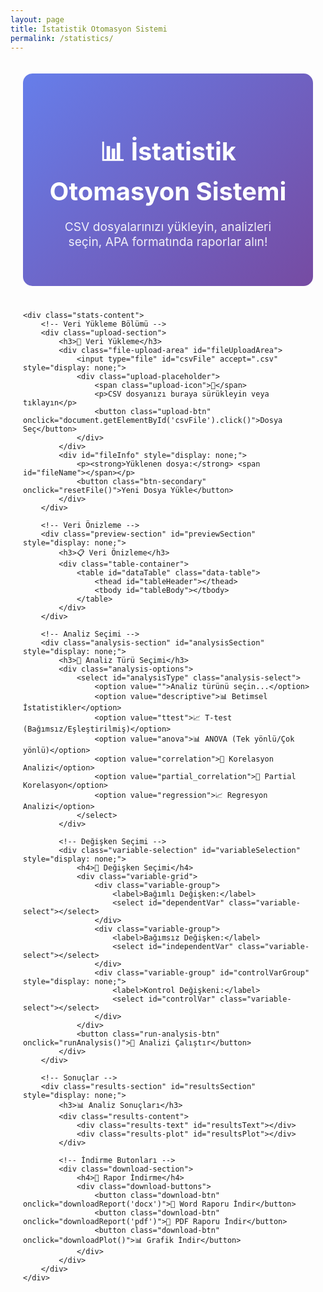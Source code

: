 ```yaml
---
layout: page
title: İstatistik Otomasyon Sistemi
permalink: /statistics/
---
```


<div class="stats-container">
    <div class="stats-header">
        <h1>📊 İstatistik Otomasyon Sistemi</h1>
        <p>CSV dosyalarınızı yükleyin, analizleri seçin, APA formatında raporlar alın!</p>
    </div>

    <div class="stats-content">
        <!-- Veri Yükleme Bölümü -->
        <div class="upload-section">
            <h3>📁 Veri Yükleme</h3>
            <div class="file-upload-area" id="fileUploadArea">
                <input type="file" id="csvFile" accept=".csv" style="display: none;">
                <div class="upload-placeholder">
                    <span class="upload-icon">📁</span>
                    <p>CSV dosyanızı buraya sürükleyin veya tıklayın</p>
                    <button class="upload-btn" onclick="document.getElementById('csvFile').click()">Dosya Seç</button>
                </div>
            </div>
            <div id="fileInfo" style="display: none;">
                <p><strong>Yüklenen dosya:</strong> <span id="fileName"></span></p>
                <button class="btn-secondary" onclick="resetFile()">Yeni Dosya Yükle</button>
            </div>
        </div>

        <!-- Veri Önizleme -->
        <div class="preview-section" id="previewSection" style="display: none;">
            <h3>📋 Veri Önizleme</h3>
            <div class="table-container">
                <table id="dataTable" class="data-table">
                    <thead id="tableHeader"></thead>
                    <tbody id="tableBody"></tbody>
                </table>
            </div>
        </div>

        <!-- Analiz Seçimi -->
        <div class="analysis-section" id="analysisSection" style="display: none;">
            <h3>🔬 Analiz Türü Seçimi</h3>
            <div class="analysis-options">
                <select id="analysisType" class="analysis-select">
                    <option value="">Analiz türünü seçin...</option>
                    <option value="descriptive">📊 Betimsel İstatistikler</option>
                    <option value="ttest">📈 T-test (Bağımsız/Eşleştirilmiş)</option>
                    <option value="anova">📊 ANOVA (Tek yönlü/Çok yönlü)</option>
                    <option value="correlation">🔗 Korelasyon Analizi</option>
                    <option value="partial_correlation">🔗 Partial Korelasyon</option>
                    <option value="regression">📈 Regresyon Analizi</option>
                </select>
            </div>

            <!-- Değişken Seçimi -->
            <div class="variable-selection" id="variableSelection" style="display: none;">
                <h4>📝 Değişken Seçimi</h4>
                <div class="variable-grid">
                    <div class="variable-group">
                        <label>Bağımlı Değişken:</label>
                        <select id="dependentVar" class="variable-select"></select>
                    </div>
                    <div class="variable-group">
                        <label>Bağımsız Değişken:</label>
                        <select id="independentVar" class="variable-select"></select>
                    </div>
                    <div class="variable-group" id="controlVarGroup" style="display: none;">
                        <label>Kontrol Değişkeni:</label>
                        <select id="controlVar" class="variable-select"></select>
                    </div>
                </div>
                <button class="run-analysis-btn" onclick="runAnalysis()">🚀 Analizi Çalıştır</button>
            </div>
        </div>

        <!-- Sonuçlar -->
        <div class="results-section" id="resultsSection" style="display: none;">
            <h3>📊 Analiz Sonuçları</h3>
            <div class="results-content">
                <div class="results-text" id="resultsText"></div>
                <div class="results-plot" id="resultsPlot"></div>
            </div>
            
            <!-- İndirme Butonları -->
            <div class="download-section">
                <h4>📄 Rapor İndirme</h4>
                <div class="download-buttons">
                    <button class="download-btn" onclick="downloadReport('docx')">📄 Word Raporu İndir</button>
                    <button class="download-btn" onclick="downloadReport('pdf')">📄 PDF Raporu İndir</button>
                    <button class="download-btn" onclick="downloadPlot()">📊 Grafik İndir</button>
                </div>
            </div>
        </div>
    </div>
</div>

<style>
.stats-container {
    max-width: 1200px;
    margin: 0 auto;
    padding: 20px;
}

.stats-header {
    text-align: center;
    margin-bottom: 40px;
    background: linear-gradient(135deg, #667eea 0%, #764ba2 100%);
    color: white;
    padding: 40px;
    border-radius: 15px;
}

.stats-header h1 {
    font-size: 2.5rem;
    margin-bottom: 15px;
}

.stats-header p {
    font-size: 1.2rem;
    opacity: 0.9;
}

.stats-content {
    background: white;
    border-radius: 15px;
    padding: 30px;
    box-shadow: 0 10px 30px rgba(0,0,0,0.1);
}

.upload-section, .preview-section, .analysis-section, .results-section {
    margin-bottom: 30px;
    padding: 20px;
    border: 1px solid #e0e0e0;
    border-radius: 10px;
}

.upload-section h3, .preview-section h3, .analysis-section h3, .results-section h3 {
    color: #667eea;
    margin-bottom: 20px;
    font-size: 1.5rem;
}

.file-upload-area {
    border: 2px dashed #667eea;
    border-radius: 10px;
    padding: 40px;
    text-align: center;
    cursor: pointer;
    transition: all 0.3s ease;
}

.file-upload-area:hover {
    background: #f8f9fa;
    border-color: #764ba2;
}

.upload-placeholder {
    color: #666;
}

.upload-icon {
    font-size: 3rem;
    display: block;
    margin-bottom: 15px;
}

.upload-btn {
    background: linear-gradient(135deg, #667eea 0%, #764ba2 100%);
    color: white;
    border: none;
    padding: 12px 25px;
    border-radius: 25px;
    font-size: 1rem;
    cursor: pointer;
    margin-top: 15px;
    transition: all 0.3s ease;
}

.upload-btn:hover {
    transform: translateY(-2px);
    box-shadow: 0 5px 15px rgba(0,0,0,0.2);
}

.btn-secondary {
    background: #6c757d;
    color: white;
    border: none;
    padding: 8px 16px;
    border-radius: 5px;
    cursor: pointer;
    margin-top: 10px;
}

.table-container {
    overflow-x: auto;
    max-height: 400px;
    overflow-y: auto;
}

.data-table {
    width: 100%;
    border-collapse: collapse;
    font-size: 0.9rem;
}

.data-table th, .data-table td {
    border: 1px solid #ddd;
    padding: 8px;
    text-align: left;
}

.data-table th {
    background: #667eea;
    color: white;
    position: sticky;
    top: 0;
}

.analysis-select, .variable-select {
    width: 100%;
    padding: 12px;
    border: 1px solid #ddd;
    border-radius: 5px;
    font-size: 1rem;
    margin-bottom: 15px;
}

.variable-grid {
    display: grid;
    grid-template-columns: repeat(auto-fit, minmax(250px, 1fr));
    gap: 20px;
    margin-bottom: 20px;
}

.variable-group label {
    display: block;
    margin-bottom: 5px;
    font-weight: bold;
    color: #333;
}

.run-analysis-btn {
    background: linear-gradient(135deg, #28a745 0%, #20c997 100%);
    color: white;
    border: none;
    padding: 15px 30px;
    border-radius: 25px;
    font-size: 1.1rem;
    cursor: pointer;
    transition: all 0.3s ease;
}

.run-analysis-btn:hover {
    transform: translateY(-2px);
    box-shadow: 0 5px 15px rgba(0,0,0,0.2);
}

.results-content {
    background: #f8f9fa;
    padding: 20px;
    border-radius: 10px;
    margin-bottom: 20px;
}

.results-text {
    margin-bottom: 20px;
    line-height: 1.6;
}

.results-plot {
    text-align: center;
    padding: 20px;
    background: white;
    border-radius: 8px;
    border: 1px solid #e0e0e0;
}

.download-buttons {
    display: flex;
    gap: 15px;
    flex-wrap: wrap;
}

.download-btn {
    background: linear-gradient(135deg, #667eea 0%, #764ba2 100%);
    color: white;
    border: none;
    padding: 12px 20px;
    border-radius: 25px;
    font-size: 1rem;
    cursor: pointer;
    transition: all 0.3s ease;
}

.download-btn:hover {
    transform: translateY(-2px);
    box-shadow: 0 5px 15px rgba(0,0,0,0.2);
}

@media (max-width: 768px) {
    .stats-header h1 {
        font-size: 2rem;
    }
    
    .variable-grid {
        grid-template-columns: 1fr;
    }
    
    .download-buttons {
        flex-direction: column;
    }
}
</style>

<script>
let uploadedData = null;
let analysisResults = null;

// Dosya yükleme işlemleri
document.getElementById('csvFile').addEventListener('change', handleFileUpload);
document.getElementById('fileUploadArea').addEventListener('dragover', handleDragOver);
document.getElementById('fileUploadArea').addEventListener('drop', handleDrop);

function handleDragOver(e) {
    e.preventDefault();
    e.currentTarget.style.background = '#f8f9fa';
}

function handleDrop(e) {
    e.preventDefault();
    e.currentTarget.style.background = 'white';
    const files = e.dataTransfer.files;
    if (files.length > 0) {
        processFile(files[0]);
    }
}

function handleFileUpload(e) {
    const file = e.target.files[0];
    if (file) {
        processFile(file);
    }
}

function processFile(file) {
    if (file.type !== 'text/csv' && !file.name.endsWith('.csv')) {
        alert('Lütfen geçerli bir CSV dosyası seçin!');
        return;
    }

    const reader = new FileReader();
    reader.onload = function(e) {
        const csv = e.target.result;
        uploadedData = parseCSV(csv);
        
        document.getElementById('fileName').textContent = file.name;
        document.getElementById('fileInfo').style.display = 'block';
        document.getElementById('previewSection').style.display = 'block';
        document.getElementById('analysisSection').style.display = 'block';
        
        displayDataPreview(uploadedData);
        populateVariableSelects(uploadedData);
    };
    reader.readAsText(file);
}

function parseCSV(csv) {
    const lines = csv.split('\n');
    const headers = lines[0].split(',').map(h => h.trim().replace(/"/g, ''));
    const data = [];
    
    for (let i = 1; i < Math.min(lines.length, 11); i++) { // İlk 10 satır
        if (lines[i].trim()) {
            const values = lines[i].split(',').map(v => v.trim().replace(/"/g, ''));
            const row = {};
            headers.forEach((header, index) => {
                row[header] = values[index] || '';
            });
            data.push(row);
        }
    }
    
    return { headers, data };
}

function displayDataPreview(data) {
    const tableHeader = document.getElementById('tableHeader');
    const tableBody = document.getElementById('tableBody');
    
    // Header
    tableHeader.innerHTML = '';
    const headerRow = document.createElement('tr');
    data.headers.forEach(header => {
        const th = document.createElement('th');
        th.textContent = header;
        headerRow.appendChild(th);
    });
    tableHeader.appendChild(headerRow);
    
    // Body
    tableBody.innerHTML = '';
    data.data.forEach(row => {
        const tr = document.createElement('tr');
        data.headers.forEach(header => {
            const td = document.createElement('td');
            td.textContent = row[header];
            tr.appendChild(td);
        });
        tableBody.appendChild(tr);
    });
}

function populateVariableSelects(data) {
    const selects = ['dependentVar', 'independentVar', 'controlVar'];
    selects.forEach(selectId => {
        const select = document.getElementById(selectId);
        select.innerHTML = '<option value="">Seçin...</option>';
        data.headers.forEach(header => {
            const option = document.createElement('option');
            option.value = header;
            option.textContent = header;
            select.appendChild(option);
        });
    });
}

function resetFile() {
    uploadedData = null;
    document.getElementById('csvFile').value = '';
    document.getElementById('fileInfo').style.display = 'none';
    document.getElementById('previewSection').style.display = 'none';
    document.getElementById('analysisSection').style.display = 'none';
    document.getElementById('resultsSection').style.display = 'none';
}

// Analiz türü değiştiğinde
document.getElementById('analysisType').addEventListener('change', function() {
    const analysisType = this.value;
    const variableSelection = document.getElementById('variableSelection');
    const controlVarGroup = document.getElementById('controlVarGroup');
    
    if (analysisType) {
        variableSelection.style.display = 'block';
        
        // Partial correlation için kontrol değişkeni göster
        if (analysisType === 'partial_correlation') {
            controlVarGroup.style.display = 'block';
        } else {
            controlVarGroup.style.display = 'none';
        }
    } else {
        variableSelection.style.display = 'none';
    }
});

function runAnalysis() {
    const analysisType = document.getElementById('analysisType').value;
    const dependentVar = document.getElementById('dependentVar').value;
    const independentVar = document.getElementById('independentVar').value;
    
    if (!analysisType || !dependentVar || !independentVar) {
        alert('Lütfen tüm gerekli alanları doldurun!');
        return;
    }
    
    // Simüle edilmiş analiz sonuçları
    analysisResults = generateMockResults(analysisType, dependentVar, independentVar);
    displayResults(analysisResults);
}

function generateMockResults(analysisType, dependentVar, independentVar) {
    const results = {
        type: analysisType,
        dependent: dependentVar,
        independent: independentVar,
        timestamp: new Date().toLocaleString('tr-TR')
    };
    
    switch(analysisType) {
        case 'descriptive':
            results.summary = {
                mean: (Math.random() * 100).toFixed(2),
                sd: (Math.random() * 20).toFixed(2),
                min: (Math.random() * 50).toFixed(2),
                max: (Math.random() * 150 + 50).toFixed(2)
            };
            break;
        case 'ttest':
            results.summary = {
                t_value: (Math.random() * 5).toFixed(3),
                p_value: (Math.random() * 0.1).toFixed(4),
                df: Math.floor(Math.random() * 50) + 20,
                effect_size: (Math.random() * 1).toFixed(3)
            };
            break;
        case 'anova':
            results.summary = {
                f_value: (Math.random() * 10).toFixed(3),
                p_value: (Math.random() * 0.1).toFixed(4),
                df_between: Math.floor(Math.random() * 5) + 1,
                df_within: Math.floor(Math.random() * 50) + 20,
                eta_squared: (Math.random() * 0.5).toFixed(3)
            };
            break;
        case 'correlation':
            results.summary = {
                r_value: (Math.random() * 2 - 1).toFixed(3),
                p_value: (Math.random() * 0.1).toFixed(4),
                n: Math.floor(Math.random() * 100) + 50
            };
            break;
        case 'regression':
            results.summary = {
                r_squared: (Math.random() * 1).toFixed(3),
                f_value: (Math.random() * 20).toFixed(3),
                p_value: (Math.random() * 0.1).toFixed(4),
                beta: (Math.random() * 2 - 1).toFixed(3)
            };
            break;
    }
    
    return results;
}

function displayResults(results) {
    const resultsSection = document.getElementById('resultsSection');
    const resultsText = document.getElementById('resultsText');
    const resultsPlot = document.getElementById('resultsPlot');
    
    // Metin sonuçları
    let textContent = `<h4>${getAnalysisTitle(results.type)}</h4>`;
    textContent += `<p><strong>Bağımlı Değişken:</strong> ${results.dependent}</p>`;
    textContent += `<p><strong>Bağımsız Değişken:</strong> ${results.independent}</p>`;
    textContent += `<p><strong>Analiz Tarihi:</strong> ${results.timestamp}</p><br>`;
    
    // İstatistiksel sonuçlar
    textContent += '<h5>İstatistiksel Sonuçlar:</h5>';
    Object.entries(results.summary).forEach(([key, value]) => {
        const label = getStatisticLabel(key);
        textContent += `<p><strong>${label}:</strong> ${value}</p>`;
    });
    
    // Yorum
    textContent += '<br><h5>Yorum:</h5>';
    textContent += getInterpretation(results);
    
    resultsText.innerHTML = textContent;
    
    // Basit grafik (simüle edilmiş)
    resultsPlot.innerHTML = `
        <div style="width: 400px; height: 300px; background: linear-gradient(135deg, #667eea 0%, #764ba2 100%); 
                    border-radius: 10px; display: flex; align-items: center; justify-content: center; color: white; margin: 0 auto;">
            <div style="text-align: center;">
                <h4>📊 ${getAnalysisTitle(results.type)}</h4>
                <p>Grafik burada görüntülenecek</p>
                <p style="font-size: 0.9rem; opacity: 0.8;">(Gerçek uygulamada ggplot2 grafikleri gösterilir)</p>
            </div>
        </div>
    `;
    
    resultsSection.style.display = 'block';
}

function getAnalysisTitle(type) {
    const titles = {
        'descriptive': 'Betimsel İstatistikler',
        'ttest': 'T-test Analizi',
        'anova': 'ANOVA Analizi',
        'correlation': 'Korelasyon Analizi',
        'partial_correlation': 'Partial Korelasyon Analizi',
        'regression': 'Regresyon Analizi'
    };
    return titles[type] || 'İstatistiksel Analiz';
}

function getStatisticLabel(key) {
    const labels = {
        'mean': 'Ortalama',
        'sd': 'Standart Sapma',
        'min': 'Minimum',
        'max': 'Maksimum',
        't_value': 't-değeri',
        'p_value': 'p-değeri',
        'df': 'Serbestlik Derecesi',
        'effect_size': 'Etki Büyüklüğü',
        'f_value': 'F-değeri',
        'df_between': 'Gruplar Arası SD',
        'df_within': 'Gruplar İçi SD',
        'eta_squared': 'Eta-kare',
        'r_value': 'Korelasyon Katsayısı',
        'n': 'Örneklem Büyüklüğü',
        'r_squared': 'R-kare',
        'beta': 'Beta Katsayısı'
    };
    return labels[key] || key;
}

function getInterpretation(results) {
    const p = results.summary.p_value;
    let interpretation = '';
    
    if (p < 0.001) {
        interpretation = 'Sonuçlar istatistiksel olarak çok anlamlıdır (p < 0.001).';
    } else if (p < 0.01) {
        interpretation = 'Sonuçlar istatistiksel olarak çok anlamlıdır (p < 0.01).';
    } else if (p < 0.05) {
        interpretation = 'Sonuçlar istatistiksel olarak anlamlıdır (p < 0.05).';
    } else {
        interpretation = 'Sonuçlar istatistiksel olarak anlamlı değildir (p > 0.05).';
    }
    
    return interpretation;
}

function downloadReport(format) {
    if (!analysisResults) {
        alert('Önce bir analiz çalıştırın!');
        return;
    }
    
    // Simüle edilmiş indirme
    const content = generateReportContent(analysisResults, format);
    const blob = new Blob([content], { type: 'text/plain' });
    const url = URL.createObjectURL(blob);
    const a = document.createElement('a');
    a.href = url;
    a.download = `istatistik_raporu_${new Date().toISOString().split('T')[0]}.${format}`;
    document.body.appendChild(a);
    a.click();
    document.body.removeChild(a);
    URL.revokeObjectURL(url);
    
    alert(`${format.toUpperCase()} raporu indiriliyor...`);
}

function downloadPlot() {
    if (!analysisResults) {
        alert('Önce bir analiz çalıştırın!');
        return;
    }
    
    alert('Grafik PNG formatında indiriliyor...');
}

function generateReportContent(results, format) {
    let content = `İSTATİSTİK RAPORU\n`;
    content += `==================\n\n`;
    content += `Analiz Türü: ${getAnalysisTitle(results.type)}\n`;
    content += `Bağımlı Değişken: ${results.dependent}\n`;
    content += `Bağımsız Değişken: ${results.independent}\n`;
    content += `Tarih: ${results.timestamp}\n\n`;
    
    content += `SONUÇLAR:\n`;
    Object.entries(results.summary).forEach(([key, value]) => {
        const label = getStatisticLabel(key);
        content += `${label}: ${value}\n`;
    });
    
    content += `\nYORUM:\n${getInterpretation(results)}\n`;
    
    return content;
}
</script>
